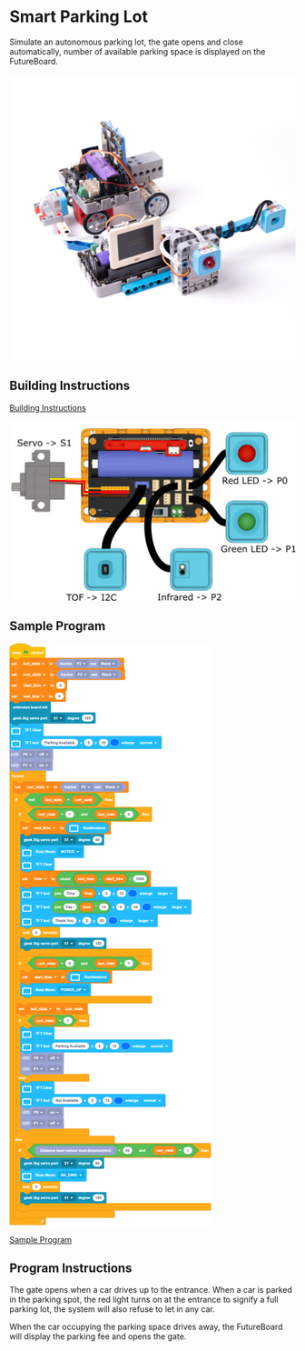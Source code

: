 # Smart Parking Lot

Simulate an autonomous parking lot, the gate opens and close automatically, number of available parking space is displayed on the FutureBoard.

![](../images/parking.jpg)

## Building Instructions

[Building Instructions](www.google.com)

![](../images/parking_wire.png)

## Sample Program

![](../images/parking_code.png)

[Sample Program](www.google.com)

## Program Instructions

The gate opens when a car drives up to the entrance. When a car is parked in the parking spot, the red light turns on at the entrance to signify a full parking lot, the system will also refuse to let in any car.

When the car occupying the parking space drives away, the FutureBoard will display the parking fee and opens the gate.
